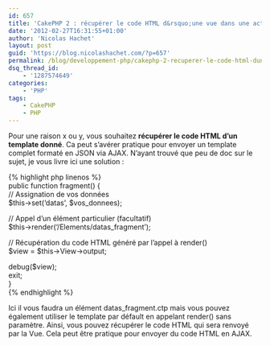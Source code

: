 ```yaml
---
id: 657
title: 'CakePHP 2 : récupérer le code HTML d&rsquo;une vue dans une action'
date: '2012-02-27T16:31:55+01:00'
author: 'Nicolas Hachet'
layout: post
guid: 'https://blog.nicolashachet.com/?p=657'
permalink: /blog/developpement-php/cakephp-2-recuperer-le-code-html-dune-vue-dans-une-action/
dsq_thread_id:
    - '1287574649'
categories:
    - 'PHP'
tags:
    - CakePHP
    - PHP
---
```


Pour une raison x ou y, vous souhaitez **récupérer le code HTML d’un template donné**. Ca peut s’avérer pratique pour envoyer un template complet formaté en JSON via AJAX. N’ayant trouvé que peu de doc sur le sujet, je vous livre ici une solution :

{% highlight php linenos %}  
public function fragment() {  
 // Assignation de vos données  
 $this->set(‘datas’, $vos_donnees);

 // Appel d’un élément particulier (facultatif)  
 $this->render(‘/Elements/datas_fragment’);

 // Récupération du code HTML généré par l’appel à render()  
 $view = $this->View->output;

 debug($view);  
 exit;  
}  
{% endhighlight %}

Ici il vous faudra un élément datas_fragment.ctp mais vous pouvez également utiliser le template par défault en appelant render() sans paramètre. Ainsi, vous pouvez récupérer le code HTML qui sera renvoyé par la Vue. Cela peut être pratique pour envoyer du code HTML en AJAX.
